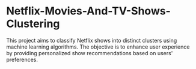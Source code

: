 # Netflix-Movies-And-TV-Shows-Clustering
This project aims to classify Netflix shows into distinct clusters using machine learning algorithms. The objective is to enhance user experience by providing personalized show recommendations based on users' preferences.
